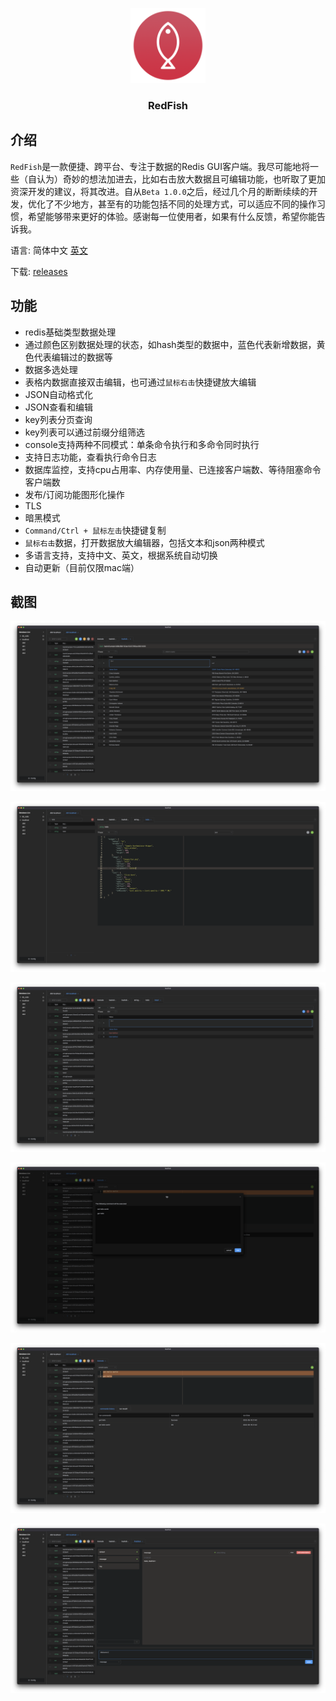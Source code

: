 <p align="center">
<img src="./build/icon.png" alt="logo" width="120" height="120" />
</p>
<h3 align="center">RedFish</h3>



## 介绍

`RedFish`是一款便捷、跨平台、专注于数据的Redis GUI客户端。我尽可能地将一些（自认为）奇妙的想法加进去，比如右击放大数据且可编辑功能，也听取了更加资深开发的建议，将其改进。自从`Beta 1.0.0`之后，经过几个月的断断续续的开发，优化了不少地方，甚至有的功能包括不同的处理方式，可以适应不同的操作习惯，希望能够带来更好的体验。感谢每一位使用者，如果有什么反馈，希望你能告诉我。

语言: 简体中文 [英文](https://github.com/Kuari/RedFish)

下载: [releases](https://github.com/Kuari/RedFish/releases)



## 功能

* redis基础类型数据处理
* 通过颜色区别数据处理的状态，如hash类型的数据中，蓝色代表新增数据，黄色代表编辑过的数据等
* 数据多选处理
* 表格内数据直接双击编辑，也可通过`鼠标右击`快捷键放大编辑
* JSON自动格式化
* JSON查看和编辑
* key列表分页查询
* key列表可以通过前缀分组筛选
* console支持两种不同模式：单条命令执行和多命令同时执行
* 支持日志功能，查看执行命令日志
* 数据库监控，支持cpu占用率、内存使用量、已连接客户端数、等待阻塞命令客户端数
* 发布/订阅功能图形化操作
* TLS
* 暗黑模式
* `Command/Ctrl + 鼠标左击`快捷键复制
* `鼠标右击`数据，打开数据放大编辑器，包括文本和json两种模式
* 多语言支持，支持中文、英文，根据系统自动切换
* 自动更新（目前仅限mac端）



## 截图

![Screenshots](./Screenshots/Screenshots1.png)

![Screenshots](./Screenshots/Screenshots2.png)

![Screenshots](./Screenshots/Screenshots3.png)

![Screenshots](./Screenshots/Screenshots4.png)

![Screenshots](./Screenshots/Screenshots5.png)

![Screenshots](./Screenshots/Screenshots6.png)
